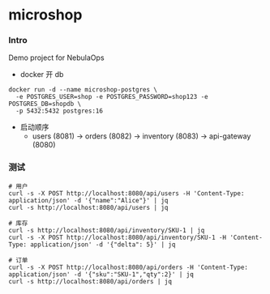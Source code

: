 # microshop

### Intro
Demo project for NebulaOps

* docker 开 db
```shell
docker run -d --name microshop-postgres \
  -e POSTGRES_USER=shop -e POSTGRES_PASSWORD=shop123 -e POSTGRES_DB=shopdb \
  -p 5432:5432 postgres:16
```

* 启动顺序
  * users (8081) → orders (8082) → inventory (8083) → api-gateway (8080)

### 测试
```shell
# 用户
curl -s -X POST http://localhost:8080/api/users -H 'Content-Type: application/json' -d '{"name":"Alice"}' | jq
curl -s http://localhost:8080/api/users | jq

# 库存
curl -s http://localhost:8080/api/inventory/SKU-1 | jq
curl -s -X POST http://localhost:8080/api/inventory/SKU-1 -H 'Content-Type: application/json' -d '{"delta": 5}' | jq

# 订单
curl -s -X POST http://localhost:8080/api/orders -H 'Content-Type: application/json' -d '{"sku":"SKU-1","qty":2}' | jq
curl -s http://localhost:8080/api/orders | jq
```